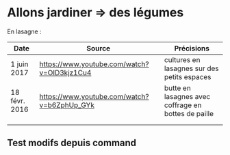 # Allons jardiner => des légumes


En lasagne : 

| Date                  | Source                                           | Précisions                                       |
|-----------------------|--------------------------------------------------|--------------------------------------------------|
| 1 juin 2017           | https://www.youtube.com/watch?v=OID3kjz1Cu4      | cultures en lasagnes sur des petits espaces      |
| 18 févr. 2016         | https://www.youtube.com/watch?v=b6ZphUp_GYk      | butte en lasagnes avec coffrage en bottes de paille |
|             |                                            |  |
|     |                                                  |  |


## Test modifs depuis command
